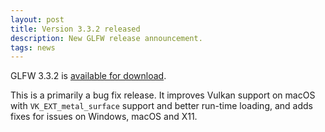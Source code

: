 ```yaml
---
layout: post
title: Version 3.3.2 released
description: New GLFW release announcement.
tags: news
---
```


GLFW 3.3.2 is [available for download](download.html).

This is a primarily a bug fix release.  It improves Vulkan support on macOS with
`VK_EXT_metal_surface` support and better run-time loading, and adds fixes for
issues on Windows, macOS and X11.

